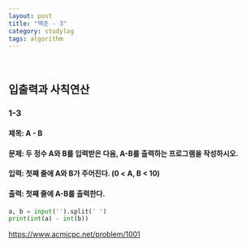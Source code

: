 ```yaml
---
layout: post
title: "백준 - 3"
category: studylog
tags: algorithm
---
```


<br>

## 입출력과 사칙연산

### 1-3

#### 제목: A - B
#### 문제: 두 정수 A와 B를 입력받은 다음, A-B를 출력하는 프로그램을 작성하시오.
#### 입력: 첫째 줄에 A와 B가 주어진다. (0 < A, B < 10)
#### 출력: 첫째 줄에 A-B를 출력한다.

```python
a, b = input('').split(' ')
print(int(a) - int(b))
```

https://www.acmicpc.net/problem/1001